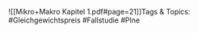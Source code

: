 
![[Mikro+Makro Kapitel 1.pdf#page=21]]Tags & Topics:
   #Gleichgewichtspreis
   #Fallstudie
   #Plne